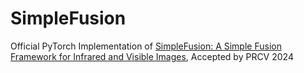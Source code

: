 # SimpleFusion
Official PyTorch Implementation of [SimpleFusion: A Simple Fusion Framework for
Infrared and Visible Images](https://arxiv.org/abs/2406.19055), Accepted by PRCV 2024
